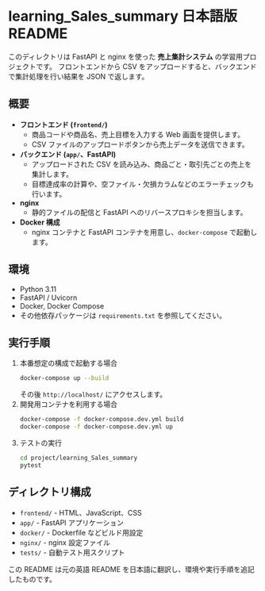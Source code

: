 # learning_Sales_summary 日本語版 README

このディレクトリは FastAPI と nginx を使った **売上集計システム** の学習用プロジェクトです。
フロントエンドから CSV をアップロードすると、バックエンドで集計処理を行い結果を JSON で返します。

## 概要
- **フロントエンド (`frontend/`)**
  - 商品コードや商品名、売上目標を入力する Web 画面を提供します。
  - CSV ファイルのアップロードボタンから売上データを送信できます。
- **バックエンド (`app/`、FastAPI)**
  - アップロードされた CSV を読み込み、商品ごと・取引先ごとの売上を集計します。
  - 目標達成率の計算や、空ファイル・欠損カラムなどのエラーチェックも行います。
- **nginx**
  - 静的ファイルの配信と FastAPI へのリバースプロキシを担当します。
- **Docker 構成**
  - nginx コンテナと FastAPI コンテナを用意し、`docker-compose` で起動します。

## 環境
- Python 3.11
- FastAPI / Uvicorn
- Docker, Docker Compose
- その他依存パッケージは `requirements.txt` を参照してください。

## 実行手順
1. 本番想定の構成で起動する場合
   ```bash
   docker-compose up --build
   ```
   その後 `http://localhost/` にアクセスします。
2. 開発用コンテナを利用する場合
   ```bash
   docker-compose -f docker-compose.dev.yml build
   docker-compose -f docker-compose.dev.yml up
   ```
3. テストの実行
   ```bash
   cd project/learning_Sales_summary
   pytest
   ```

## ディレクトリ構成
- `frontend/` - HTML、JavaScript、CSS
- `app/` - FastAPI アプリケーション
- `docker/` - Dockerfile などビルド用設定
- `nginx/` - nginx 設定ファイル
- `tests/` - 自動テスト用スクリプト

この README は元の英語 README を日本語に翻訳し、環境や実行手順を追記したものです。
